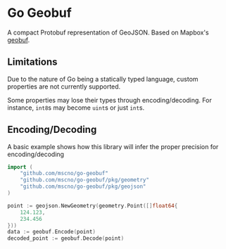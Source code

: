 # Go Geobuf

A compact Protobuf representation of GeoJSON. Based on Mapbox's [geobuf](https://github.com/mapbox).

## Limitations

Due to the nature of Go being a statically typed language, custom properties are not currently supported.

Some properties may lose their types through encoding/decoding. For instance, `int8`s may become `uint`s
or just `int`s.

## Encoding/Decoding

A basic example shows how this library will infer the proper precision for encoding/decoding 

```go
import (
    "github.com/mscno/go-geobuf"
    "github.com/mscno/go-geobuf/pkg/geometry"
    "github.com/mscno/go-geobuf/pkg/geojson"
)

point := geojson.NewGeometry(geometry.Point([]float64{
    124.123, 
    234.456
}))
data := geobuf.Encode(point)
decoded_point := geobuf.Decode(point)
```

##
